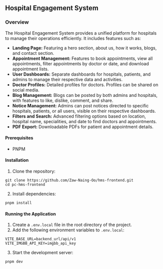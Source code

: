 ## Hospital Engagement System

### Overview

The Hospital Engagement System provides a unified platform for hospitals to manage their operations efficiently. It includes features such as:

- **Landing Page:** Featuring a hero section, about us, how it works, blogs, and contact section.
- **Appointment Management:** Features to book appointments, view all appointments, filter appointments by doctor or date, and download appointment lists.
- **User Dashboards:** Separate dashboards for hospitals, patients, and admins to manage their respective data and activities.
- **Doctor Profiles:** Detailed profiles for doctors. Profiles can be shared on social media.
- **Blog Management:** Blogs can be posted by both admins and hospitals, with features to like, dislike, comment, and share.
- **Notice Management:** Admins can post notices directed to specific hospitals, patients, or all users, visible on their respective dashboards.
- **Filters and Search:** Advanced filtering options based on location, hospital name, specialities, and date to find doctors and appointments.
- **PDF Export:** Downloadable PDFs for patient and appointment details.

#### Prerequisites

- PNPM

#### Installation

1. Clone the repository:

```
git clone https://github.com/Zaw-Naing-Oo/hms-frontend.git
cd pc-hms-frontend
```

2. Install dependencies:

```
pnpm install
```

#### Running the Application

1. Create a `.env.local` file in the root directory of the project.
2. Add the following environment variables to `.env.local`:

```
VITE_BASE_URL=backend_url/api/v1
VITE_IMGBB_API_KEY=imgbb_api_key
```

3. Start the development server:

```
pnpm dev
```
